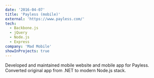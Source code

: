```yaml
---
date: '2016-04-07'
title: 'Payless (mobile)'
external: 'https://www.payless.com/'
tech:
  - Backbone.js
  - jQuery
  - Node.js
  - Express
company: 'Mad Mobile'
showInProjects: true
---
```


Developed and maintained mobile website and mobile app for Payless. Converted original app from .NET to modern Node.js stack.
